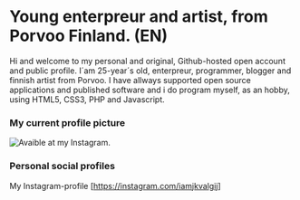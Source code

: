# Young enterpreur and artist, from Porvoo Finland. (EN)

Hi and welcome to my personal and original, Github-hosted open account and public profile.
I´am 25-year´s old, enterpreur, programmer, blogger and finnish artist from Porvoo.
I have allways supported open source applications and published software and i 
do program myself, as an hobby, using HTML5, CSS3, PHP and Javascript.

### My current profile picture
![Avaible at my Instagram.](https://scontent-hel3-1.cdninstagram.com/v/t51.2885-15/e35/187575072_3905683479549444_4752355099830166440_n.jpg?tp=1&_nc_ht=scontent-hel3-1.cdninstagram.com&_nc_cat=100&_nc_ohc=CSPUVROBYjYAX_Jsvd7&edm=AABBvjUBAAAA&ccb=7-4&oh=6528c38f558f7a8b545741e5a1443fdb&oe=60B685F3&_nc_sid=83d603 "I do love my sunglasses! B)")

### Personal social profiles
My Instagram-profile [https://instagram.com/iamjkvalgij]
